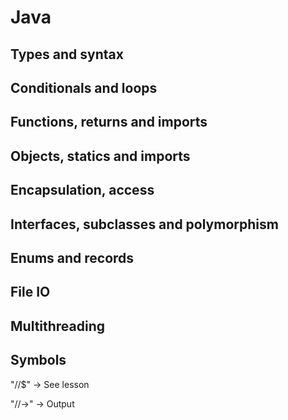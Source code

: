 
# Java

## Types and syntax

## Conditionals and loops

## Functions, returns and imports

## Objects, statics and imports

## Encapsulation, access

## Interfaces, subclasses and polymorphism

## Enums and records

## File IO

## Multithreading




## Symbols

"//$"  -> See lesson

"//->" -> Output

